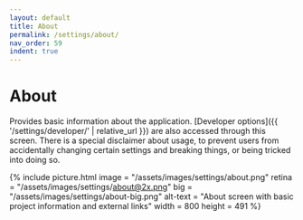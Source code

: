```yaml
---
layout: default
title: About
permalink: /settings/about/
nav_order: 59
indent: true
---
```


# About

Provides basic information about the application. [Developer options]({{ '/settings/developer/' | relative_url }}) are also accessed through this screen. There is a special disclaimer about usage, to prevent users from accidentally changing certain settings and breaking things, or being tricked into doing so.

{% include picture.html
	image = "/assets/images/settings/about.png"
	retina = "/assets/images/settings/about@2x.png"
	big = "/assets/images/settings/about-big.png"
	alt-text = "About screen with basic project information and external links"
	width = 800
	height = 491
%}


